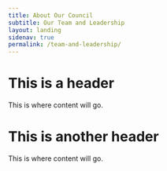 ```yaml
---
title: About Our Council
subtitle: Our Team and Leadership
layout: landing
sidenav: true
permalink: /team-and-leadership/
---
```


# This is a header

This is where content will go.

# This is another header

This is where content will go.
